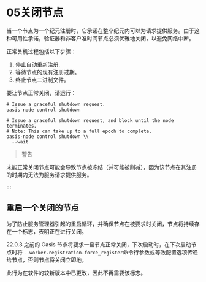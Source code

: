 # 05关闭节点

当一个节点为一个纪元注册时，它承诺在整个纪元内可以为请求提供服务。由于这种可用性承诺，验证器和非客户准时间节点必须优雅地关闭，以避免网络中断。

正常关机过程包括以下步骤：

1. 停止自动重新注册.
2. 等待节点的现有注册过期。
3. 终止节点二进制文件。

要让节点正常关闭，请运行：

```
# Issue a graceful shutdown request.
oasis-node control shutdown

# Issue a graceful shutdown request, and block until the node terminates.
# Note: This can take up to a full epoch to complete.
oasis-node control shutdown \\
  --wait

```

> 警告  

未能正常关闭节点可能会导致节点被冻结（并可能被削减），因为该节点在其注册的时期内无法为服务请求提供服务。

:::

## 重启一个关闭的节点

为了防止服务管理器引起的重启循环，并确保节点在被要求时关闭，节点将持续存在一个标志，表明正在进行关闭。

22.0.3 之前的 Oasis 节点将要求一旦节点正常关闭，下次启动时，在下次启动节点时将 `--worker.registration.force_register`命令行参数或等效配置选项传递给节点，否则节点将关闭立即地。

此行为在软件的较新版本中已更改，因此不再需要该标志。